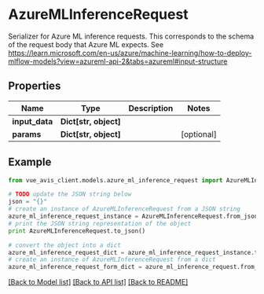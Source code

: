 # AzureMLInferenceRequest

Serializer for Azure ML inference requests. This corresponds to the schema of the request body that Azure ML expects. See https://learn.microsoft.com/en-us/azure/machine-learning/how-to-deploy-mlflow-models?view=azureml-api-2&tabs=azureml#input-structure

## Properties

Name | Type | Description | Notes
------------ | ------------- | ------------- | -------------
**input_data** | **Dict[str, object]** |  |
**params** | **Dict[str, object]** |  | [optional]

## Example

```python
from vue_avis_client.models.azure_ml_inference_request import AzureMLInferenceRequest

# TODO update the JSON string below
json = "{}"
# create an instance of AzureMLInferenceRequest from a JSON string
azure_ml_inference_request_instance = AzureMLInferenceRequest.from_json(json)
# print the JSON string representation of the object
print AzureMLInferenceRequest.to_json()

# convert the object into a dict
azure_ml_inference_request_dict = azure_ml_inference_request_instance.to_dict()
# create an instance of AzureMLInferenceRequest from a dict
azure_ml_inference_request_form_dict = azure_ml_inference_request.from_dict(azure_ml_inference_request_dict)
```
[[Back to Model list]](..#documentation-for-models) [[Back to API list]](..#documentation-for-api-endpoints) [[Back to README]](..)
